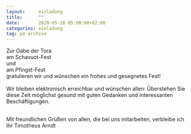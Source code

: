 ```yaml
---
layout:     einladung
title:      ""
date:       2020-05-28 05:00:00+02:00
categories: einladung
tag: pm archive
---
```


Zur Gabe der Tora
<br>
am Schavuot-Fest
<br>
und
<br>
am Pfingst-Fest
<br>
gratulieren wir und wünschen
ein frohes und gesegnetes Fest!
<br>
<br>
Wir bleiben elektronisch erreichbar
und wünschen allen:
Überstehen Sie diese Zeit möglichst gesund
mit guten Gedanken und interessanten Beschäftigungen.

<br>
Mit freundlichen Grüßen von allen, die bei uns mitarbeiten, verbleibe ich
<br>
Ihr Timotheus Arndt
